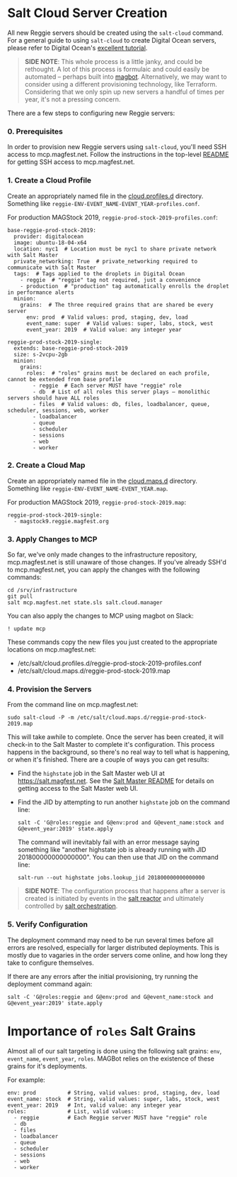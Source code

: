 # Salt Cloud Server Creation

All new Reggie servers should be created using the `salt-cloud` command.
For a general guide to using `salt-cloud` to create Digital Ocean servers,
please refer to Digital Ocean's [excellent tutorial](https://www.digitalocean.com/community/tutorials/saltstack-infrastructure-configuring-salt-cloud-to-spin-up-digitalocean-resources).

> **SIDE NOTE**: This whole process is a little janky, and could be rethought.
> A lot of this process is formulaic and could easily be automated – perhaps
> built into [magbot](https://github.com/magfest/magbot). Alternatively, we
> may want to consider using a different provisioning technology, like
> Terraform. Considering that we only spin up new servers a handful of times
> per year, it's not a pressing concern.

There are a few steps to configuring new Reggie servers:


### 0. Prerequisites

In order to provision new Reggie servers using `salt-cloud`, you'll need SSH
access to mcp.magfest.net. Follow the instructions in the top-level
[README](README.md) for getting SSH access to mcp.magfest.net.


### 1. Create a Cloud Profile

Create an appropriately named file in the
[cloud.profiles.d](magfest_state/salt/cloud/files/cloud.profiles.d)
directory. Something like `reggie-ENV-EVENT_NAME-EVENT_YEAR-profiles.conf`.

For production MAGStock 2019, `reggie-prod-stock-2019-profiles.conf`:
```
base-reggie-prod-stock-2019:
  provider: digitalocean
  image: ubuntu-18-04-x64
  location: nyc1  # Location must be nyc1 to share private network with Salt Master
  private_networking: True  # private_networking required to communicate with Salt Master
  tags:  # Tags applied to the droplets in Digital Ocean
    - reggie  # "reggie" tag not required, just a convenience
    - production  # "production" tag automatically enrolls the droplet in performance alerts
  minion:
    grains:  # The three required grains that are shared be every server
      env: prod  # Valid values: prod, staging, dev, load
      event_name: super  # Valid values: super, labs, stock, west
      event_year: 2019  # Valid value: any integer year

reggie-prod-stock-2019-single:
  extends: base-reggie-prod-stock-2019
  size: s-2vcpu-2gb
  minion:
    grains:
      roles:  # "roles" grains must be declared on each profile, cannot be extended from base profile
        - reggie  # Each server MUST have "reggie" role
        - db  # List of all roles this server plays – monolithic servers should have ALL roles
        - files  # Valid values: db, files, loadbalancer, queue, scheduler, sessions, web, worker
        - loadbalancer
        - queue
        - scheduler
        - sessions
        - web
        - worker
```


### 2. Create a Cloud Map

Create an appropriately named file in the
[cloud.maps.d](/magfest_state/salt/cloud/files/cloud.maps.d)
directory. Something like `reggie-ENV-EVENT_NAME-EVENT_YEAR.map`.

For production MAGStock 2019, `reggie-prod-stock-2019.map`:
```
reggie-prod-stock-2019-single:
  - magstock9.reggie.magfest.org
```


### 3. Apply Changes to MCP

So far, we've only made changes to the infrastructure repository,
mcp.magfest.net is still unaware of those changes. If you've already
SSH'd to mcp.magfest.net, you can apply the changes with the following
commands:
```
cd /srv/infrastructure
git pull
salt mcp.magfest.net state.sls salt.cloud.manager
```

You can also apply the changes to MCP using magbot on Slack:
```
! update mcp
```

These commands copy the new files you just created to the appropriate
locations on mcp.magfest.net:

- /etc/salt/cloud.profiles.d/reggie-prod-stock-2019-profiles.conf
- /etc/salt/cloud.maps.d/reggie-prod-stock-2019.map


### 4. Provision the Servers

From the command line on mcp.magfest.net:
```
sudo salt-cloud -P -m /etc/salt/cloud.maps.d/reggie-prod-stock-2019.map
```

This will take awhile to complete. Once the server has been created, it will
check-in to the Salt Master to complete it's configuration. This process
happens in the background, so there's no real way to tell what is happening,
or when it's finished. There are a couple of ways you can get results:

* Find the `highstate` job in the Salt Master web UI at https://salt.magfest.net.
  See the [Salt Master README](magfest_state/salt/master/README.md) for details
  on getting access to the Salt Master web UI.
* Find the JID by attempting to run another `highstate` job on the command line:
  ```
  salt -C 'G@roles:reggie and G@env:prod and G@event_name:stock and G@event_year:2019' state.apply
  ```

  The command will inevitably fail with an error message saying something like
  "another highstate job is already running with JID 201800000000000000". You
  can then use that JID on the command line:
  ```
  salt-run --out highstate jobs.lookup_jid 201800000000000000
  ```

> **SIDE NOTE**: The configuration process that happens after a server is
> created is initiated by events in the [salt reactor](magfest_state/salt/reactor)
> and ultimately controlled by [salt orchestration](magfest_state/salt/orchestration).


### 5. Verify Configuration

The deployment command may need to be run several times before all errors
are resolved, especially for larger distributed deployments. This is mostly
due to vagaries in the order servers come online, and how long they
take to configure themselves.

If there are any errors after the initial provisioning, try running the
deployment command again:
```
salt -C 'G@roles:reggie and G@env:prod and G@event_name:stock and G@event_year:2019' state.apply
```


# Importance of `roles` Salt Grains

Almost all of our salt targeting is done using the following salt grains:
`env`, `event_name`, `event_year`, `roles`.  MAGBot relies on the existence
of these grains for it's deployments.

For example:
```
env: prod          # String, valid values: prod, staging, dev, load
event_name: stock  # String, valid values: super, labs, stock, west
event_year: 2019   # Int, valid value: any integer year
roles:             # List, valid values:
  - reggie         # Each Reggie server MUST have "reggie" role
  - db
  - files
  - loadbalancer
  - queue
  - scheduler
  - sessions
  - web
  - worker
```
